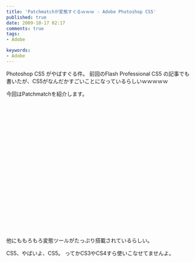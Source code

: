 ```yaml
---
title: 'Patchmatchが変態すぐるｗｗｗ - Adobe Photoshop CS5'
published: true
date: 2009-10-17 02:17
comments: true
tags:
- Adobe

keywords:
- Adobe
---
```

Photoshop CS5 がやばすぐる件。
前回のFlash Professional CS5 の記事でも書いたが、CS5がなんだかすごいことになっているらしいｗｗｗｗｗ

今回はPatchmatchを紹介します。

<object width="425" height="344"><param name="movie" value="http://www.youtube.com/v/dgKjs8ZjQNg&hl=ja&fs=1&"></param><param name="allowFullScreen" value="true"></param><param name="allowscriptaccess" value="always"></param><embed src="http://www.youtube.com/v/dgKjs8ZjQNg&hl=ja&fs=1&" type="application/x-shockwave-flash" allowscriptaccess="always" allowfullscreen="true" width="425" height="344"></embed></object>

他にももろもろ変態ツールがたっぷり搭載されているらしい。

CS5、やばいよ、CS5。
ってかCS3やCS4すら使いこなせてませんよ。